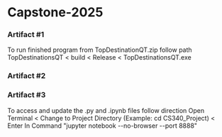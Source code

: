 # Capstone-2025


### Artifact #1
To run finished program from TopDestinationQT.zip follow path
TopDestinationsQT < build < Release < TopDestinationsQT.exe

### Artifact #2


### Artifact #3
To access and update the .py and .ipynb files follow direction
Open Terminal < Change to Project Directory (Example: cd CS340_Project) < Enter In Command "jupyter notebook --no-browser --port 8888"